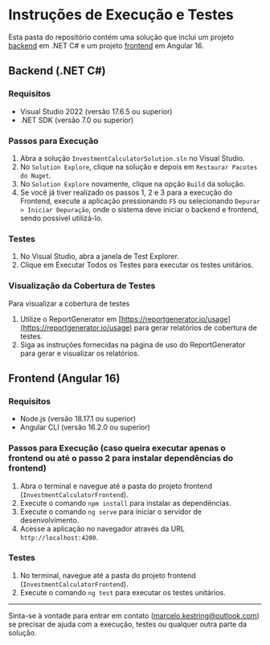 # Instruções de Execução e Testes

Esta pasta do repositório contém uma solução que inclui um projeto [backend](https://github.com/marcelo-kestring/investment-calculator/tree/main/InvestmentCalculatorSolution#backend-net-c) em .NET C# e um projeto [frontend](https://github.com/marcelo-kestring/investment-calculator/tree/main/InvestmentCalculatorSolution#frontend-angular-16) em Angular 16.

## Backend (.NET C#)

### Requisitos

- Visual Studio 2022 (versão 17.6.5 ou superior)
- .NET SDK (versão 7.0 ou superior)

### Passos para Execução

1. Abra a solução `InvestmentCalculatorSolution.sln` no Visual Studio.
2. No `Solution Explore`, clique na solução e depois em `Restaurar Pacotes do Nuget`.
3. No `Solution Explore` novamente, clique na opção `Build` da solução.
4. Se você já tiver realizado os passos 1, 2 e 3 para a execução do Frontend, execute a aplicação pressionando `F5` ou selecionando `Depurar > Iniciar Depuração`, onde o sistema deve iniciar o backend e frontend, sendo possível utilizá-lo.

### Testes

1. No Visual Studio, abra a janela de Test Explorer.
2. Clique em Executar Todos os Testes para executar os testes unitários.

### Visualização da Cobertura de Testes

Para visualizar a cobertura de testes

1. Utilize o ReportGenerator em [https://reportgenerator.io/usage](https://reportgenerator.io/usage) para gerar relatórios de cobertura de testes.
2. Siga as instruções fornecidas na página de uso do ReportGenerator para gerar e visualizar os relatórios.

## Frontend (Angular 16)

### Requisitos

- Node.js (versão 18.17.1 ou superior)
- Angular CLI (versão 16.2.0 ou superior)

### Passos para Execução (caso queira executar apenas o frontend ou até o passo 2 para instalar dependências do frontend)

1. Abra o terminal e navegue até a pasta do projeto frontend (`InvestmentCalculatorFrontend`).
2. Execute o comando `npm install` para instalar as dependências.
3. Execute o comando `ng serve` para iniciar o servidor de desenvolvimento.
4. Acesse a aplicação no navegador através da URL `http://localhost:4200`.

### Testes

1. No terminal, navegue até a pasta do projeto frontend (`InvestmentCalculatorFrontend`).
2. Execute o comando `ng test` para executar os testes unitários.

---

Sinta-se à vontade para entrar em contato (marcelo.kestring@outlook.com) se precisar de ajuda com a execução, testes ou qualquer outra parte da solução.
